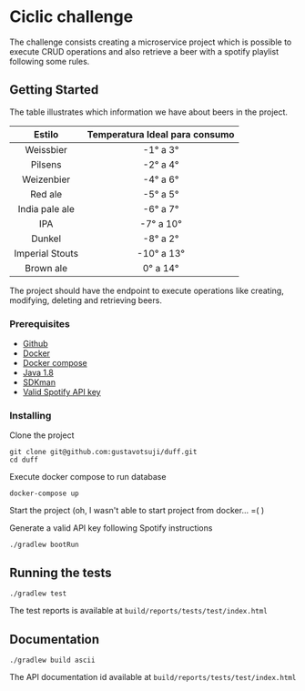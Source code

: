 # Ciclic challenge

The challenge consists creating a microservice project which is possible to execute CRUD operations and also retrieve a beer with a spotify playlist following some rules.

## Getting Started

The table illustrates which information we have about beers in the project.

|Estilo|Temperatura Ideal para consumo|
|:---:|:---:|
|Weissbier|-1° a 3°|
|Pilsens |-2° a 4°|
|Weizenbier |-4° a 6°|
|Red ale|-5° a 5°|
|India pale ale|-6° a 7°|
|IPA|-7° a 10°|
|Dunkel|-8° a 2°|
|Imperial Stouts|-10° a 13°|
|Brown ale|0° a 14°|

The project should have the endpoint to execute operations like creating, modifying, deleting and retrieving beers.

### Prerequisites

- [Github](https://git-scm.com/book/en/v2/Getting-Started-Installing-Git)
- [Docker](https://docs.docker.com/install/)
- [Docker compose](https://docs.docker.com/compose/install/#prerequisites)
- [Java 1.8](https://www.oracle.com/technetwork/pt/java/javase/downloads/index.html)
- [SDKman](https://sdkman.io/)
- [Valid Spotify API key](https://developer.spotify.com/documentation/web-api/)

### Installing

Clone the project

```
git clone git@github.com:gustavotsuji/duff.git
cd duff
```

Execute docker compose to run database

```
docker-compose up
```

Start the project (oh, I wasn't able to start project from docker... =( )

Generate a valid API key following Spotify instructions

```
./gradlew bootRun
```

## Running the tests

```
./gradlew test
```

The test reports is available at `build/reports/tests/test/index.html`

## Documentation

```
./gradlew build ascii
```

The API documentation id available at `build/reports/tests/test/index.html`
